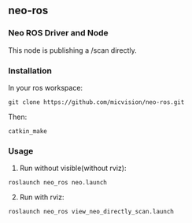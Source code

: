 neo-ros
---
### Neo ROS Driver and Node
This node is publishing a /scan directly.
### Installation
In your ros workspace:
```
git clone https://github.com/micvision/neo-ros.git
```
Then:
```
catkin_make
```
### Usage
1. Run without visible(without rviz):
```
roslaunch neo_ros neo.launch
```
2. Run with rviz:
```
roslaunch neo_ros view_neo_directly_scan.launch
```


